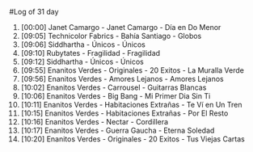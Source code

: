 #Log of 31 day

1. [00:00] Janet Camargo - Janet Camargo - Día en Do Menor
1. [09:05] Technicolor Fabrics - Bahía Santiago - Globos
1. [09:06] Siddhartha - Únicos - Únicos
1. [09:10] Rubytates - Fragilidad - Fragilidad
1. [09:12] Siddhartha - Únicos - Únicos
1. [09:55] Enanitos Verdes - Originales - 20 Exitos - La Muralla Verde
1. [09:56] Enanitos Verdes - Amores Lejanos - Amores Lejanos
1. [10:02] Enanitos Verdes - Carrousel - Guitarras Blancas
1. [10:06] Enanitos Verdes - Big Bang - Mi Primer Dia Sin Ti
1. [10:11] Enanitos Verdes - Habitaciones Extrañas - Te Ví en Un Tren
1. [10:15] Enanitos Verdes - Habitaciones Extrañas - Por El Resto
1. [10:16] Enanitos Verdes - Nectar - Cordillera
1. [10:17] Enanitos Verdes - Guerra Gaucha - Eterna Soledad
1. [10:20] Enanitos Verdes - Originales - 20 Exitos - Tus Viejas Cartas
